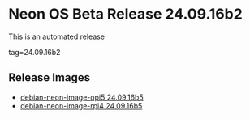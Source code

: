 # Neon OS Beta Release 24.09.16b2
This is an automated release

tag=24.09.16b2

## Release Images
- [debian-neon-image-opi5 24.09.16b5](https://download.neonaiservices.com/neon_os/core/rpi4/dev/debian-neon-image-rpi4_2024-09-16_23_23.img.xz)
- [debian-neon-image-rpi4 24.09.16b5](https://download.neonaiservices.com/neon_os/core/rpi4/dev/debian-neon-image-rpi4_2024-09-16_23_23.img.xz)
